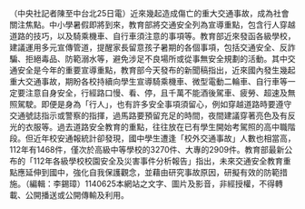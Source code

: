 （中央社記者陳至中台北25日電）近來幾起造成傷亡的重大交通事故，成為社會關注焦點。中小學暑假即將到來，教育部將交通安全列為宣導重點，包含行人穿越道路的技巧，以及騎乘機車、自行車須注意的事項等。教育部近來發函各級學校，建議運用多元宣傳管道，提醒家長留意孩子暑期的各個事項，包括交通安全、反詐騙、拒絕毒品、防範溺水等，避免涉足不良場所或從事無安全規劃的活動。其中交通安全是今年的重要宣導重點，教育部今天發布的新聞稿指出，近來國內發生幾起重大交通事故，期盼各校持續向學生宣導騎乘機車、微型電動二輪車、自行車等一定要注意自身安全，行經路口慢、看、停，且千萬不能酒後駕車、疲勞、超速及無照駕駛。即便是身為「行人」，也有許多安全事項須留心，例如穿越道路時要遵守交通號誌指示或警察的指揮，過馬路要預留充足的時間，夜間建議穿著亮色及有反光的衣服等。過去道路安全教育的重點，往往放在已有學生開始考駕照的高中職階段。但近年校安通報統計卻發現，國中學生遭逢「校外交通事故」人數也相當高，112年有1468件，僅次於高級中等學校的3270件、大專的2909件。教育部最新公布的「112年各級學校校園安全及災害事件分析報告」指出，未來交通安全教育重點應延伸到國中，強化自我保護觀念，並藉由研究事故原因，研擬有效的防範措施。（編輯：李錫璋）1140625本網站之文字、圖片及影音，非經授權，不得轉載、公開播送或公開傳輸及利用。
